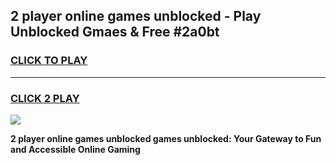 
## 2 player online games unblocked - Play Unblocked Gmaes & Free #2a0bt
<h3>
<a href="https://news.freeplayer.one?title=2_player_online_games_unblocked&ref=03M">CLICK TO PLAY</a></h3>
<hr>

<h3>
<a href="https://news.freeplayer.one?title=2_player_online_games_unblocked&ref=03M">CLICK 2 PLAY</a>
  
</h3>

<a href="https://news.freeplayer.one?title=2_player_online_games_unblocked&ref=03M"><img src="https://clearcache.store/games.png"></a>


**2 player online games unblocked games unblocked: Your Gateway to Fun and Accessible Online Gaming**
